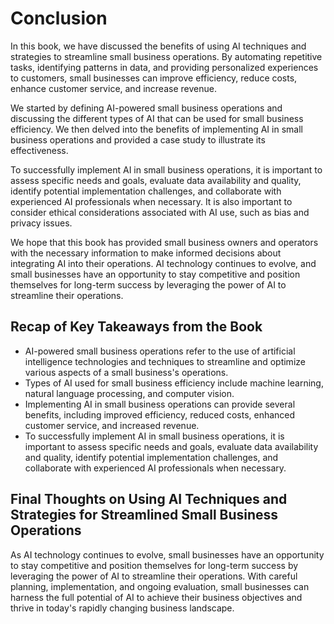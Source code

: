 Conclusion
==========

In this book, we have discussed the benefits of using AI techniques and strategies to streamline small business operations. By automating repetitive tasks, identifying patterns in data, and providing personalized experiences to customers, small businesses can improve efficiency, reduce costs, enhance customer service, and increase revenue.

We started by defining AI-powered small business operations and discussing the different types of AI that can be used for small business efficiency. We then delved into the benefits of implementing AI in small business operations and provided a case study to illustrate its effectiveness.

To successfully implement AI in small business operations, it is important to assess specific needs and goals, evaluate data availability and quality, identify potential implementation challenges, and collaborate with experienced AI professionals when necessary. It is also important to consider ethical considerations associated with AI use, such as bias and privacy issues.

We hope that this book has provided small business owners and operators with the necessary information to make informed decisions about integrating AI into their operations. AI technology continues to evolve, and small businesses have an opportunity to stay competitive and position themselves for long-term success by leveraging the power of AI to streamline their operations.

Recap of Key Takeaways from the Book
------------------------------------

* AI-powered small business operations refer to the use of artificial intelligence technologies and techniques to streamline and optimize various aspects of a small business's operations.
* Types of AI used for small business efficiency include machine learning, natural language processing, and computer vision.
* Implementing AI in small business operations can provide several benefits, including improved efficiency, reduced costs, enhanced customer service, and increased revenue.
* To successfully implement AI in small business operations, it is important to assess specific needs and goals, evaluate data availability and quality, identify potential implementation challenges, and collaborate with experienced AI professionals when necessary.

Final Thoughts on Using AI Techniques and Strategies for Streamlined Small Business Operations
----------------------------------------------------------------------------------------------

As AI technology continues to evolve, small businesses have an opportunity to stay competitive and position themselves for long-term success by leveraging the power of AI to streamline their operations. With careful planning, implementation, and ongoing evaluation, small businesses can harness the full potential of AI to achieve their business objectives and thrive in today's rapidly changing business landscape.
